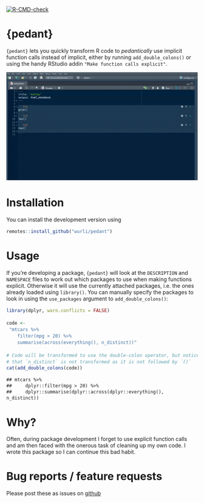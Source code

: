 
<!-- README.md is generated from README.Rmd. Please edit that file -->
<!-- badges: start -->

[![R-CMD-check](https://github.com/wurli/pedant/workflows/R-CMD-check/badge.svg)](https://github.com/wurli/pedant/actions)
<!-- badges: end -->

# {pedant}

`{pedant}` lets you quickly transform R code to *pedantically* use
implicit function calls instead of implicit, either by running
`add_double_colons()` or using the handy RStudio addin
`"Make function calls explicit"`.

![RStudio addin demo](man/figures/addin-demo.gif)

# Installation

You can install the development version using

``` r
remotes::install_github("wurli/pedant")
```

# Usage

If you’re developing a package, `{pedant}` will look at the
`DESCRIPTION` and `NAMESPACE` files to work out which packages to use
when making functions explicit. Otherwise it will use the currently
attached packages, i.e. the ones already loaded using `library()`. You
can manually specify the packages to look in using the `use_packages`
argument to `add_double_colons()`:

``` r
library(dplyr, warn.conflicts = FALSE)

code <- 
 "mtcars %>%
    filter(mpg > 20) %>%
    summarise(across(everything(), n_distinct))"

# Code will be transformed to use the double-colon operator, but notice
# that `n_distinct` is not transformed as it is not followed by `()`
cat(add_double_colons(code))
```

    ## mtcars %>%
    ##     dplyr::filter(mpg > 20) %>%
    ##     dplyr::summarise(dplyr::across(dplyr::everything(), n_distinct))

# Why?

Often, during package development I forget to use explicit function
calls and am then faced with the onerous task of cleaning up my own
code. I wrote this package so I can continue this bad habit.

# Bug reports / feature requests

Please post these as issues on
[github](https://github.com/wurli/pedant/issues)

